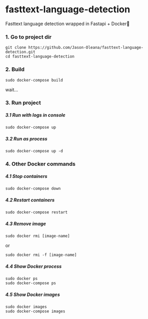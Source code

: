 # fasttext-language-detection
Fasttext language detection wrapped in Fastapi + Docker🐋

### 1. Go to project dir

```shell
git clone https://github.com/Jason-Oleana/fasttext-language-detection.git
cd fasttext-language-detection
```

### 2. Build

```shell
sudo docker-compose build
```
wait...

### 3. Run project

##### 3.1 Run with logs in console

```shell
sudo docker-compose up
```

##### 3.2 Run as process

```shell
sudo docker-compose up -d
```

### 4. Other Docker commands

##### 4.1 Stop containers
```shell
sudo docker-compose down
```

##### 4.2 Restart containers
```shell
sudo docker-compose restart
```


##### 4.3 Remove image
```shell
sudo docker rmi [image-name]
```
or
```shell
sudo docker rmi -f [image-name]
```

##### 4.4 Show Docker process
```shell
sudo docker ps
sudo docker-compose ps
```

##### 4.5 Show Docker images
```shell
sudo docker images
sudo docker-compose images
```